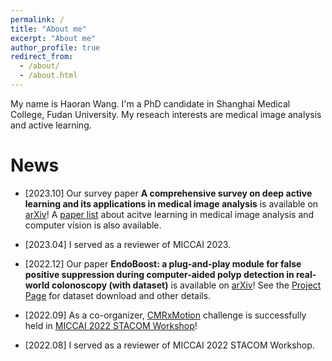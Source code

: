 ```yaml
---
permalink: /
title: "About me"
excerpt: "About me"
author_profile: true
redirect_from: 
  - /about/
  - /about.html
---
```


My name is Haoran Wang. I'm a PhD candidate in Shanghai Medical College, Fudan University. My reseach interests are medical image analysis and active learning.


News
======
- \[2023.10\] Our survey paper __A comprehensive survey on deep active learning and its applications in medical image analysis__ is available on [arXiv](https://arxiv.org/abs/2310.14230)! A [paper list](https://github.com/LightersWang/Awesome-Active-Learning-for-Medical-Image-Analysis) about acitve learning in medical image analysis and computer vision is also available.

- \[2023.04\] I served as a reviewer of MICCAI 2023. 

<!-- - \[Feb. 2023\] Our survey paper __Multi-organ segmentation: a progressive exploration of learning paradigms under scarce annotation__ is available on [arXiv](https://arxiv.org/abs/2302.03296)!  -->

- \[2022.12\] Our paper __EndoBoost: a plug-and-play module for false positive suppression during computer-aided polyp detection in real-world colonoscopy (with dataset)__ is available on [arXiv](https://arxiv.org/abs/2212.12204)! See the [Project Page](https://lighterswang.github.io/EndoBoost_FPPD13/) for dataset download and other details.

- \[2022.09\] As a co-organizer, [CMRxMotion](http://cmr.miccai.cloud/) challenge is successfully held in [MICCAI 2022 STACOM Workshop](https://stacom.github.io/stacom2022/)!

- \[2022.08\] I served as a reviewer of MICCAI 2022 STACOM Workshop.